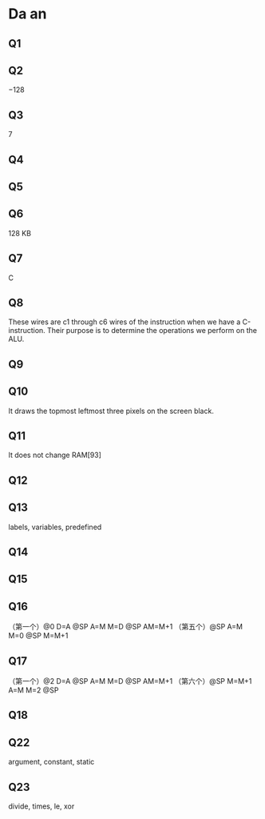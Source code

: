 # Da an
## Q1


## Q2
−128

## Q3
7

## Q4


## Q5


## Q6
128 KB

## Q7
C

## Q8
These wires are c1 through c6 wires of the instruction when we have a C-instruction. Their purpose is to determine the operations we perform on the ALU.

## Q9


## Q10
It draws the topmost leftmost three pixels on the screen black.

## Q11
 It does not change RAM[93]

## Q12


## Q13
labels, variables, predefined

## Q14

## Q15

## Q16
（第一个）@0 D=A @SP A=M M=D @SP AM=M+1
（第五个）@SP A=M M=0 @SP M=M+1

## Q17
（第一个）@2 D=A @SP A=M M=D @SP AM=M+1
（第六个）@SP M=M+1 A=M M=2 @SP

## Q18

## Q22
argument, constant, static

## Q23
 divide, times, le, xor
